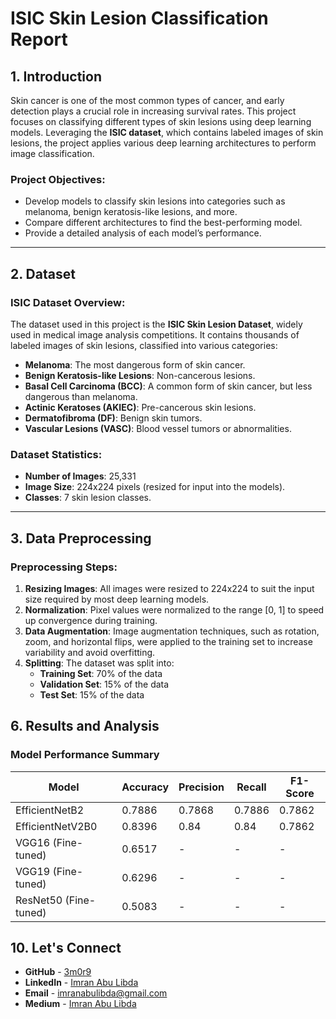 # ISIC Skin Lesion Classification Report

## 1. Introduction

Skin cancer is one of the most common types of cancer, and early detection plays a crucial role in increasing survival rates. This project focuses on classifying different types of skin lesions using deep learning models. Leveraging the **ISIC dataset**, which contains labeled images of skin lesions, the project applies various deep learning architectures to perform image classification.

### Project Objectives:

- Develop models to classify skin lesions into categories such as melanoma, benign keratosis-like lesions, and more.
- Compare different architectures to find the best-performing model.
- Provide a detailed analysis of each model’s performance.

---

## 2. Dataset

### ISIC Dataset Overview:

The dataset used in this project is the **ISIC Skin Lesion Dataset**, widely used in medical image analysis competitions. It contains thousands of labeled images of skin lesions, classified into various categories:

- **Melanoma**: The most dangerous form of skin cancer.
- **Benign Keratosis-like Lesions**: Non-cancerous lesions.
- **Basal Cell Carcinoma (BCC)**: A common form of skin cancer, but less dangerous than melanoma.
- **Actinic Keratoses (AKIEC)**: Pre-cancerous skin lesions.
- **Dermatofibroma (DF)**: Benign skin tumors.
- **Vascular Lesions (VASC)**: Blood vessel tumors or abnormalities.

### Dataset Statistics:

- **Number of Images**: 25,331
- **Image Size**: 224x224 pixels (resized for input into the models).
- **Classes**: 7 skin lesion classes.

---

## 3. Data Preprocessing

### Preprocessing Steps:

1. **Resizing Images**: All images were resized to 224x224 to suit the input size required by most deep learning models.
2. **Normalization**: Pixel values were normalized to the range [0, 1] to speed up convergence during training.
3. **Data Augmentation**: Image augmentation techniques, such as rotation, zoom, and horizontal flips, were applied to the training set to increase variability and avoid overfitting.
4. **Splitting**: The dataset was split into:
   - **Training Set**: 70% of the data
   - **Validation Set**: 15% of the data
   - **Test Set**: 15% of the data


## 6. Results and Analysis

### Model Performance Summary

| Model             | Accuracy | Precision | Recall  | F1-Score |
|-------------------|----------|-----------|---------|----------|
| EfficientNetB2 | 0.7886     | 0.7868      | 0.7886    | 0.7862     |
| EfficientNetV2B0 | 0.8396     | 0.84      | 0.84    | 0.7862     
| VGG16 (Fine-tuned)  | 0.6517   | -      | -    | -     |
| VGG19 (Fine-tuned)  | 0.6296   | -      | -    | -    |
| ResNet50 (Fine-tuned)| 0.5083  | -      | -    | -    |




## 10. Let's Connect

- **GitHub** - [3m0r9](https://github.com/3m0r9)
- **LinkedIn** - [Imran Abu Libda](https://www.linkedin.com/in/imran-abu-libda/)
- **Email** - [imranabulibda@gmail.com](mailto:imranabulibda@gmail.com)
- **Medium** - [Imran Abu Libda](https://medium.com/@imranabulibda_23845)
